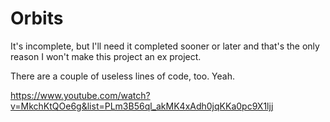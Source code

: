 # Orbits
It's incomplete, but I'll need it completed sooner or later and that's the only reason I won't make this project an ex project.

There are a couple of useless lines of code, too. Yeah.

https://www.youtube.com/watch?v=MkchKtQOe6g&list=PLm3B56ql_akMK4xAdh0jqKKa0pc9X1ljj
